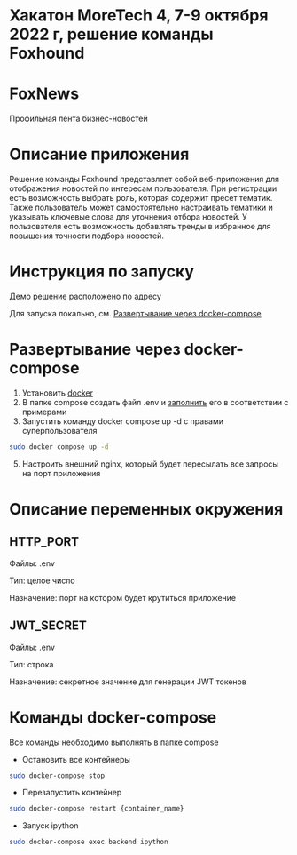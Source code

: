 # Хакатон MoreTech 4, 7-9 октября 2022 г, решение команды Foxhound
# FoxNews
Профильная лента бизнес-новостей

# Описание приложения
Решение команды Foxhound представляет собой веб-приложения для
отображения новостей по интересам пользователя. При регистрации
есть возможность выбрать роль, которая содержит пресет тематик.
Также пользователь может самостоятельно настраивать тематики и
указывать ключевые слова для уточнения отбора новостей.
У пользователя есть возможность добавлять тренды в избранное для
повышения точности подбора новостей.

# Инструкция по запуску
Демо решение расположено по адресу [](адрес)

Для запуска локально, см. [Развертывание через docker-compose](#развертывание-через-docker-compose)

# Развертывание через docker-compose
1. Установить [docker](https://docs.docker.com/engine/install/ubuntu/)
2. В папке compose создать файл .env и [заполнить](#описание-переменных-окружения) его в соответствии с примерами
3. Запустить команду docker compose up -d с правами суперпользователя
```bash
sudo docker compose up -d
```
5. Настроить внешний nginx, который будет пересылать все запросы на порт приложения

# Описание переменных окружения

## HTTP_PORT
Файлы: .env

Тип: целое число

Назначение: порт на котором будет крутиться приложение
## JWT_SECRET
Файлы: .env

Тип: строка

Назначение: секретное значение для генерации JWT токенов

# Команды docker-compose 
Все команды необходимо выполнять в папке compose
- Остановить все контейнеры
```bash
sudo docker-compose stop
```
- Перезапустить контейнер
```bash
sudo docker-compose restart {container_name}
```
- Запуск ipython
```bash
sudo docker-compose exec backend ipython
```


